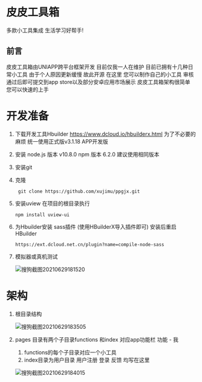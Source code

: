 # 皮皮工具箱

多款小工具集成 生活学习好帮手! 

## 前言

皮皮工具箱由UNIAPP跨平台框架开发  目前仅我一人在维护  目前已拥有十几种日常小工具 由于个人原因更新缓慢 故此开源 在这里 您可以制作自己的小工具 审核通过后即可提交到app store以及部分安卓应用市场展示 皮皮工具箱架构很简单 您可以快速的上手


# 开发准备

1. 下载开发工具Hbuilder https://www.dcloud.io/hbuilderx.html 为了不必要的麻烦 统一使用正式版v3.1.18 APP开发版

2. 安装 node.js 版本 v10.8.0 npm  版本 6.2.0 建议使用相同版本 

3. 安装git

4. 克隆

   ```
    git clone https://github.com/xujimu/ppgjx.git
   ```


5. 安装uview 在项目的根目录执行

   ```
   npm install uview-ui
   ```

6. 为Hbuilder安装 sass插件 (使用HBuilderX导入插件即可) 安装后重启HBuilder

   ```
   https://ext.dcloud.net.cn/plugin?name=compile-node-sass
   ```

7. 模拟器或真机测试

   ![搜狗截图20210629181520](C:\Users\admin\Desktop\搜狗截图20210629181520.png)

   

# 架构

1. 根目录结构

   ![搜狗截图20210629183505](C:\Users\admin\Desktop\搜狗截图20210629183505.png)

2. pages 目录有两个子目录functions 和index  对应app功能栏 功能 - 我

   1.  functions的每个子目录对应一个小工具
   2.  index目录为用户目录 用户注册 登录 反馈 均写在这里

   ![搜狗截图20210629184015](C:\Users\admin\Desktop\搜狗截图20210629184015.png)